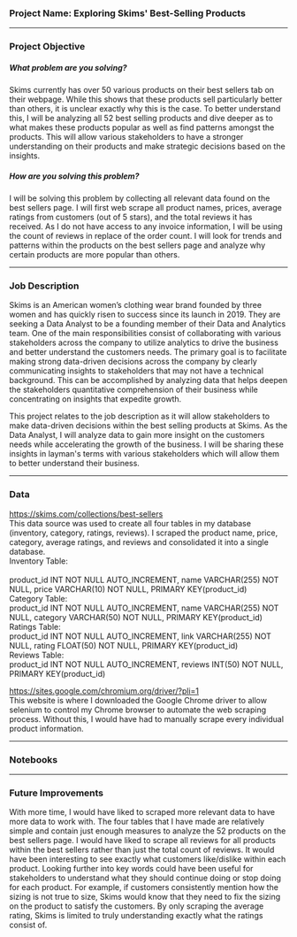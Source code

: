 ### Project Name: Exploring Skims' Best-Selling Products
***
### Project Objective
##### What problem are you solving?
Skims currently has over 50 various products on their best sellers tab on their webpage. While this shows that these products sell particularly better than others, it is unclear exactly why this is the case. To better understand this, I will be analyzing all 52 best selling products and dive deeper as to what makes these products popular as well as find patterns amongst the products. This will allow various stakeholders to have a stronger understanding on their products and make strategic decisions based on the insights.
##### How are you solving this problem?
I will be solving this problem by collecting all relevant data found on the best sellers page. I will first web scrape all product names, prices, average ratings from customers (out of 5 stars), and the total reviews it has received. As I do not have access to any invoice information, I will be using the count of reviews in replace of the order count. I will look for trends and patterns within the products on the best sellers page and analyze why certain products are more popular than others.
***
### Job Description
Skims is an American women’s clothing wear brand founded by three women and has quickly risen to success since its launch in 2019. They are seeking a Data Analyst to be a founding member of their Data and Analytics team. One of the main responsibilities consist of collaborating with various stakeholders across the company to utilize analytics to drive the business and better understand the customers needs. The primary goal is to facilitate making strong data-driven decisions across the company by clearly communicating insights to stakeholders that may not have a technical background. This can be accomplished by analyzing data that helps deepen the stakeholders quantitative comprehension of their business while concentrating on insights that expedite growth.

This project relates to the job description as it will allow stakeholders to make data-driven decisions within the best selling products at Skims. As the Data Analyst, I will analyze data to gain more insight on the customers needs while accelerating the growth of the business. I will be sharing these insights in layman's terms with various stakeholders which will allow them to better understand their business. 
***
### Data
https://skims.com/collections/best-sellers <br>
This data source was used to create all four tables in my database (inventory, category, ratings, reviews). I scraped the product name, price, category, average ratings, and reviews and consolidated it into a single database. <br>
Inventory Table: <br>	
  product_id INT NOT NULL AUTO_INCREMENT,
  name VARCHAR(255) NOT NULL,
	price VARCHAR(10) NOT NULL,
	PRIMARY KEY(product_id) <br>
Category Table: <br>
	product_id INT NOT NULL AUTO_INCREMENT,
	name VARCHAR(255) NOT NULL,
	category VARCHAR(50) NOT NULL,
	PRIMARY KEY(product_id) <br>
Ratings Table: <br>
 	product_id INT NOT NULL AUTO_INCREMENT,
	link VARCHAR(255) NOT NULL,
	rating FLOAT(50) NOT NULL,
	PRIMARY KEY(product_id) <br>
Reviews Table: <br>
	product_id INT NOT NULL AUTO_INCREMENT,
	reviews INT(50) NOT NULL,
	PRIMARY KEY(product_id) <br>
	
https://sites.google.com/chromium.org/driver/?pli=1 <br>
This website is where I downloaded the Google Chrome driver to allow selenium to control my Chrome browser to automate the web scraping process. Without this, I would have had to manually scrape every individual product information.
***
### Notebooks
***
### Future Improvements
With more time, I would have liked to scraped more relevant data to have more data to work with. The four tables that I have made are relatively simple and contain just enough measures to analyze the 52 products on the best sellers page. I would have liked to scrape all reviews for all products within the best sellers rather than just the total count of reviews. It would have been interesting to see exactly what customers like/dislike within each product. Looking further into key words could have been useful for stakeholders to understand what they should continue doing or stop doing for each product. For example, if customers consistently mention how the sizing is not true to size, Skims would know that they need to fix the sizing on the product to satisfy the customers. By only scraping the average rating, Skims is limited to truly understanding exactly what the ratings consist of.
